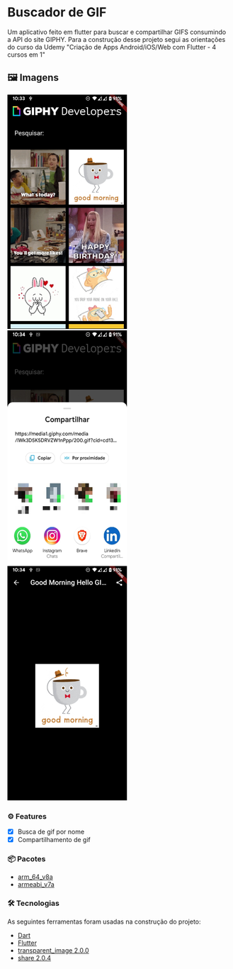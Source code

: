 # Buscador de GIF

Um aplicativo feito em flutter para buscar e compartilhar GIFS consumindo a API do site GIPHY.
Para a construção desse projeto segui as orientações do curso da Udemy "Criação de Apps Android/iOS/Web com Flutter - 4 cursos em 1"


## 🖼️ Imagens

 <div>
    <img alt="print1" title="#Print 1" src="./images/print1.jpg" width="270" height="529,5"/>
    <img alt="print2" title="#Print 2" src="./images/print2.jpg" width="270" height="529,5"/>
    <img alt="print3" title="#Print 3" src="./images/print3.jpg" width="270" height="529,5"/>
 </div>

### ⚙ Features

- [x] Busca de gif por nome
- [x] Compartilhamento de gif

### 📦 Pacotes

- [arm_64_v8a](https://github.com/fabriciolima77/buscador_gif/blob/master/APK/app-arm64-v8a-release.apk)
- [armeabi_v7a](https://github.com/fabriciolima77/buscador_gif/blob/master/APK/app-armeabi-v7a-release.apk)

### 🛠 Tecnologias

As seguintes ferramentas foram usadas na construção do projeto:

- [Dart](https://dart.dev/)
- [Flutter](https://flutter.dev/)
- [transparent_image 2.0.0](https://pub.dev/packages/transparent_image/install)
- [share 2.0.4](https://pub.dev/packages/share)
